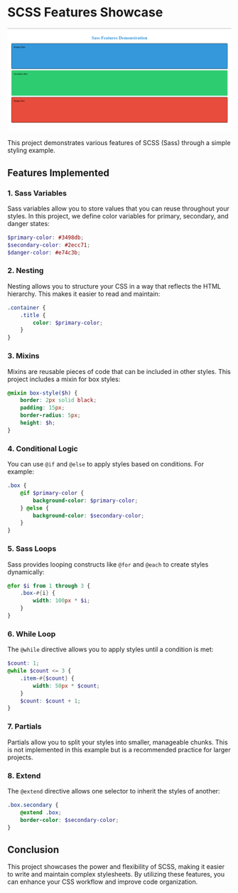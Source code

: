 
# SCSS Features Showcase

![](scss-simple-project.png)

This project demonstrates various features of SCSS (Sass) through a simple styling example.

## Features Implemented

### 1. Sass Variables
Sass variables allow you to store values that you can reuse throughout your styles. In this project, we define color variables for primary, secondary, and danger states:
```scss
$primary-color: #3498db;
$secondary-color: #2ecc71;
$danger-color: #e74c3b;
```

### 2. Nesting
Nesting allows you to structure your CSS in a way that reflects the HTML hierarchy. This makes it easier to read and maintain:
```scss
.container {
    .title {
        color: $primary-color;
    }
}
```

### 3. Mixins
Mixins are reusable pieces of code that can be included in other styles. This project includes a mixin for box styles:
```scss
@mixin box-style($h) {
    border: 2px solid black;
    padding: 15px;
    border-radius: 5px;
    height: $h;
}
```

### 4. Conditional Logic
You can use `@if` and `@else` to apply styles based on conditions. For example:
```scss
.box {
    @if $primary-color {
        background-color: $primary-color;
    } @else {
        background-color: $secondary-color;
    }
}
```

### 5. Sass Loops
Sass provides looping constructs like `@for` and `@each` to create styles dynamically:
```scss
@for $i from 1 through 3 {
    .box-#{i} {
        width: 100px * $i;
    }
}
```

### 6. While Loop
The `@while` directive allows you to apply styles until a condition is met:
```scss
$count: 1;
@while $count <= 3 {
    .item-#{$count} {
        width: 50px * $count;
    }
    $count: $count + 1;
}
```

### 7. Partials
Partials allow you to split your styles into smaller, manageable chunks. This is not implemented in this example but is a recommended practice for larger projects.

### 8. Extend
The `@extend` directive allows one selector to inherit the styles of another:
```scss
.box.secondary {
    @extend .box;
    border-color: $secondary-color;
}
```

## Conclusion
This project showcases the power and flexibility of SCSS, making it easier to write and maintain complex stylesheets. By utilizing these features, you can enhance your CSS workflow and improve code organization.
